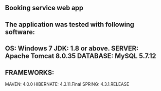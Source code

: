 Booking service web app
--------------------------------------------------------------------------------------------
The application was tested with following software:
--------------------------------------------------------------------------------------------
OS: Windows 7
JDK: 1.8 or above.
SERVER: Apache Tomcat 8.0.35
DATABASE: MySQL 5.7.12
--------------------------------------------------------------------------------------------
FRAMEWORKS:
--------------------------------------------------------------------------------------------
MAVEN: 4.0.0
HIBERNATE: 4.3.11.Final
SPRING: 4.3.1.RELEASE
